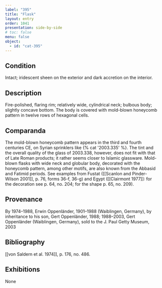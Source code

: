```yaml
---
label: "395"
title: "Flask"
layout: entry
order: 1041
presentation: side-by-side
# toc: false
menu: false
object:
  - id: "cat-395"
---
```


## Condition

Intact; iridescent sheen on the exterior and dark accretion on the interior.

## Description

Fire-polished, flaring rim; relatively wide, cylindrical neck; bulbous body; slightly concave bottom. The body is covered with mold-blown honeycomb pattern in twelve rows of hexagonal cells.

## Comparanda

The mold-blown honeycomb pattern appears in the third and fourth centuries CE, on Syrian sprinklers like {% cat '2003.335' %}. The tint and the overall quality of the glass of 2003.338, however, does not fit with that of Late Roman products; it rather seems closer to Islamic glassware. Mold-blown flasks with wide neck and globular body, decorated with the honeycomb pattern, among other motifs, are also known from the Abbasid and Fatimid periods. See examples from Fustat ([[Scanlon and Pinder-Wilson 2001]], p. 76, forms 36-f, 36-g) and Egypt ([[Clairmont 1977]]: for the decoration see p. 64, no. 204; for the shape p. 65, no. 209).

## Provenance

By 1974–1988, Erwin Oppenländer, 1901–1988 (Waiblingen, Germany), by inheritance to his son, Gert Oppenländer, 1988; 1988–2003, Gert Oppenländer (Waiblingen, Germany), sold to the J. Paul Getty Museum, 2003

## Bibliography

[[von Saldern et al. 1974]], p. 176, no. 486.

## Exhibitions

None